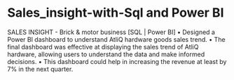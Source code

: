 # Sales_insight-with-Sql and Power BI

SALES INSIGHT - Brick & motor business [SQL | Power BI] 
•	Designed a Power Bl dashboard to understand AtliQ hardware goods sales trend. 
•	The final dashboard was effective at displaying the sales trend of AtliQ hardware, allowing users to understand the data and make informed decisions. 
•	This dashboard could help in increasing the revenue at least by 7% in the next quarter. 
 

